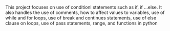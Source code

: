 This project focuses on use of conditionl statements such as if, if ...else.
It also handles the use of comments, how to affect values to variables, use of while and for loops, use of break and continues statements, use of else clause on loops, use of pass statements, range, and functions in python
